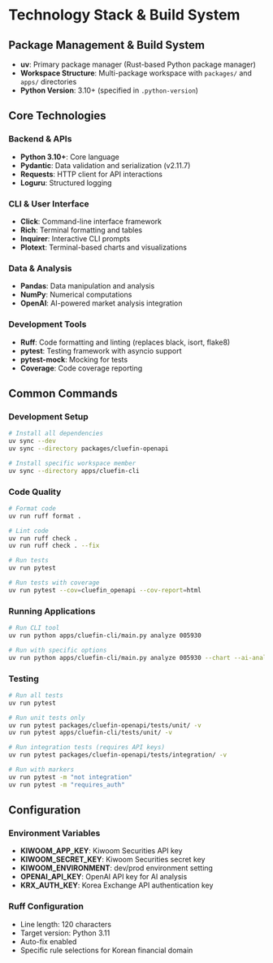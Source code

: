 # Technology Stack & Build System

## Package Management & Build System

- **uv**: Primary package manager (Rust-based Python package manager)
- **Workspace Structure**: Multi-package workspace with `packages/` and `apps/` directories
- **Python Version**: 3.10+ (specified in `.python-version`)

## Core Technologies

### Backend & APIs
- **Python 3.10+**: Core language
- **Pydantic**: Data validation and serialization (v2.11.7)
- **Requests**: HTTP client for API interactions
- **Loguru**: Structured logging

### CLI & User Interface
- **Click**: Command-line interface framework
- **Rich**: Terminal formatting and tables
- **Inquirer**: Interactive CLI prompts
- **Plotext**: Terminal-based charts and visualizations

### Data & Analysis
- **Pandas**: Data manipulation and analysis
- **NumPy**: Numerical computations
- **OpenAI**: AI-powered market analysis integration

### Development Tools
- **Ruff**: Code formatting and linting (replaces black, isort, flake8)
- **pytest**: Testing framework with asyncio support
- **pytest-mock**: Mocking for tests
- **Coverage**: Code coverage reporting

## Common Commands

### Development Setup
```bash
# Install all dependencies
uv sync --dev
uv sync --directory packages/cluefin-openapi

# Install specific workspace member
uv sync --directory apps/cluefin-cli
```

### Code Quality
```bash
# Format code
uv run ruff format .

# Lint code
uv run ruff check .
uv run ruff check . --fix

# Run tests
uv run pytest

# Run tests with coverage
uv run pytest --cov=cluefin_openapi --cov-report=html
```

### Running Applications
```bash
# Run CLI tool
uv run python apps/cluefin-cli/main.py analyze 005930

# Run with specific options
uv run python apps/cluefin-cli/main.py analyze 005930 --chart --ai-analysis
```

### Testing
```bash
# Run all tests
uv run pytest

# Run unit tests only
uv run pytest packages/cluefin-openapi/tests/unit/ -v
uv run pytest apps/cluefin-cli/tests/unit/ -v

# Run integration tests (requires API keys)
uv run pytest packages/cluefin-openapi/tests/integration/ -v

# Run with markers
uv run pytest -m "not integration"
uv run pytest -m "requires_auth"
```

## Configuration

### Environment Variables
- **KIWOOM_APP_KEY**: Kiwoom Securities API key
- **KIWOOM_SECRET_KEY**: Kiwoom Securities secret key
- **KIWOOM_ENVIRONMENT**: dev/prod environment setting
- **OPENAI_API_KEY**: OpenAI API key for AI analysis
- **KRX_AUTH_KEY**: Korea Exchange API authentication key

### Ruff Configuration
- Line length: 120 characters
- Target version: Python 3.11
- Auto-fix enabled
- Specific rule selections for Korean financial domain